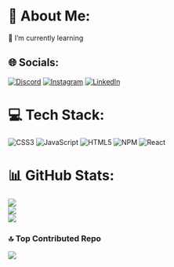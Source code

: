 # 💫 About Me:
🌱 I’m currently learning


## 🌐 Socials:
[![Discord](https://img.shields.io/badge/Discord-%237289DA.svg?logo=discord&logoColor=white)](https://discord.gg/https://discord.gg/eESPMKPy) [![Instagram](https://img.shields.io/badge/Instagram-%23E4405F.svg?logo=Instagram&logoColor=white)](https://instagram.com/https://www.instagram.com/_rhmti01_/) [![LinkedIn](https://img.shields.io/badge/LinkedIn-%230077B5.svg?logo=linkedin&logoColor=white)](https://linkedin.com/in/https://www.linkedin.com/in/rhmti01/) 

# 💻 Tech Stack:
![CSS3](https://img.shields.io/badge/css3-%231572B6.svg?style=for-the-badge&logo=css3&logoColor=white) ![JavaScript](https://img.shields.io/badge/javascript-%23323330.svg?style=for-the-badge&logo=javascript&logoColor=%23F7DF1E) ![HTML5](https://img.shields.io/badge/html5-%23E34F26.svg?style=for-the-badge&logo=html5&logoColor=white) ![NPM](https://img.shields.io/badge/NPM-%23CB3837.svg?style=for-the-badge&logo=npm&logoColor=white) ![React](https://img.shields.io/badge/react-%2320232a.svg?style=for-the-badge&logo=react&logoColor=%2361DAFB)
# 📊 GitHub Stats:
![](https://github-readme-stats.vercel.app/api?username=rhmti01&theme=dark&hide_border=false&include_all_commits=true&count_private=false)<br/>
![](https://github-readme-streak-stats.herokuapp.com/?user=rhmti01&theme=dark&hide_border=false)<br/>
![](https://github-readme-stats.vercel.app/api/top-langs/?username=rhmti01&theme=dark&hide_border=false&include_all_commits=true&count_private=false&layout=compact)

### 🔝 Top Contributed Repo
![](https://github-contributor-stats.vercel.app/api?username=rhmti01&limit=5&theme=radical&combine_all_yearly_contributions=true)

<!-- Proudly created with GPRM ( https://gprm.itsvg.in ) -->
